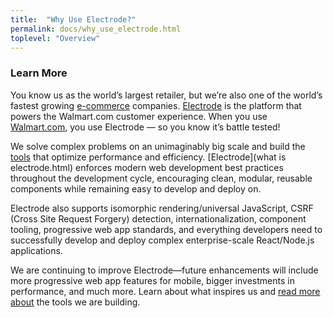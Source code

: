 ```yaml
---
title:  "Why Use Electrode?"
permalink: docs/why_use_electrode.html
toplevel: "Overview"
---
```


### Learn More

You know us as the world’s largest retailer, but we’re also one of the world’s fastest growing [e-commerce](www.walmartlabs.com) companies. [Electrode](www.github.com/electrode-io) is the platform that powers the Walmart.com customer experience. When you use [Walmart.com](www.walmart.com), you use Electrode — so you know it’s battle tested!

We solve complex problems on an unimaginably big scale and build the [tools](stand_alone_modules.html) that optimize performance and efficiency. [Electrode](what is electrode.html) enforces modern web development best practices throughout the development cycle, encouraging clean, modular, reusable components while remaining easy to develop and deploy on.

Electrode also supports isomorphic rendering/universal JavaScript, CSRF (Cross Site Request Forgery) detection, internationalization, component tooling, progressive web app standards, and everything developers need to successfully develop and deploy complex enterprise-scale React/Node.js applications.

We are continuing to improve Electrode—future enhancements will include more progressive web app features for mobile, bigger investments in performance, and much more. Learn about what inspires us and [read more about](stand_alone_modules.html) the tools we are building.
